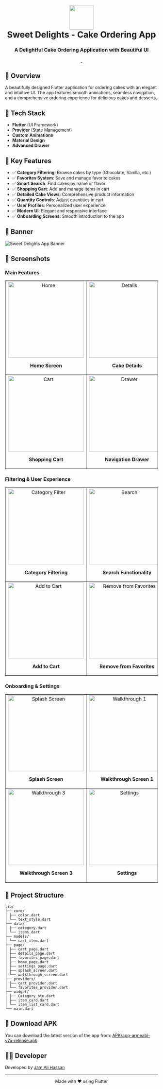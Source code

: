 <div align="center">
  <h1>
    <img src="assets/images/cap_cake.png" width="80px"><br/>
    Sweet Delights - Cake Ordering App
  </h1>
  <h3>A Delightful Cake Ordering Application with Beautiful UI</h3>
</div>

<p align="center">
    <a href="https://github.com/jamalihassan0307/" target="_blank">
        <img alt="" src="https://img.shields.io/badge/GitHub-100000?style=for-the-badge&logo=github&logoColor=white" />
    </a>
    <a href="https://www.linkedin.com/in/jamalihassan0307/" target="_blank">
        <img alt="" src="https://img.shields.io/badge/LinkedIn-0077B5?style=for-the-badge&logo=linkedin&logoColor=white" />
    </a>
</p>

## 📌 Overview

A beautifully designed Flutter application for ordering cakes with an elegant and intuitive UI. The app features smooth animations, seamless navigation, and a comprehensive ordering experience for delicious cakes and desserts.

## 🚀 Tech Stack

- **Flutter** (UI Framework)
- **Provider** (State Management)
- **Custom Animations**
- **Material Design**
- **Advanced Drawer**

## 🔑 Key Features

- ✅ **Category Filtering**: Browse cakes by type (Chocolate, Vanilla, etc.)
- ✅ **Favorites System**: Save and manage favorite cakes
- ✅ **Smart Search**: Find cakes by name or flavor
- ✅ **Shopping Cart**: Add and manage items in cart
- ✅ **Detailed Cake Views**: Comprehensive product information
- ✅ **Quantity Controls**: Adjust quantities in cart
- ✅ **User Profiles**: Personalized user experience
- ✅ **Modern UI**: Elegant and responsive interface
- ✅ **Onboarding Screens**: Smooth introduction to the app

## 📸 Banner

<img src="screenshots/cake_app_banner.png" alt="Sweet Delights App Banner" />

## 📸 Screenshots

### Main Features

<table border="1">
  <tr>
    <td align="center">
      <img src="screenshots/home_screen.png" alt="Home" width="250"/>
      <p><b>Home Screen</b></p>
    </td>
    <td align="center">
      <img src="screenshots/detail_page.png" alt="Details" width="250"/>
      <p><b>Cake Details</b></p>
    </td>
    <td align="center">
      <img src="screenshots/favorites.png" alt="Favorites" width="250"/>
      <p><b>Favorites</b></p>
    </td>
  </tr>
  <tr>
    <td align="center">
      <img src="screenshots/cart.png" alt="Cart" width="250"/>
      <p><b>Shopping Cart</b></p>
    </td>
    <td align="center">
      <img src="screenshots/drawer.png" alt="Drawer" width="250"/>
      <p><b>Navigation Drawer</b></p>
    </td>
    <td align="center">
      <img src="screenshots/listview.png" alt="List View" width="250"/>
      <p><b>List View</b></p>
    </td>
  </tr>
</table>

### Filtering & User Experience

<table border="1">
  <tr>
    <td align="center">
      <img src="screenshots/fuilter_by_category.png" alt="Category Filter" width="250"/>
      <p><b>Category Filtering</b></p>
    </td>
    <td align="center">
      <img src="screenshots/fuilter_by_search.png" alt="Search" width="250"/>
      <p><b>Search Functionality</b></p>
    </td>
    <td align="center">
      <img src="screenshots/add_to_favorite.png" alt="Add to Favorites" width="250"/>
      <p><b>Add to Favorites</b></p>
    </td>
  </tr>
  <tr>
    <td align="center">
      <img src="screenshots/add_to_cart.png" alt="Add to Cart" width="250"/>
      <p><b>Add to Cart</b></p>
    </td>
    <td align="center">
      <img src="screenshots/remove_favorites.png" alt="Remove from Favorites" width="250"/>
      <p><b>Remove from Favorites</b></p>
    </td>
    <td align="center">
      <img src="screenshots/setting.png" alt="Settings" width="250"/>
      <p><b>Settings</b></p>
    </td>
  </tr>
</table>

### Onboarding & Settings

<table border="1">
  <tr>
    <td align="center">
      <img src="screenshots/splashscreen.png" alt="Splash Screen" width="250"/>
      <p><b>Splash Screen</b></p>
    </td>
    <td align="center">
      <img src="screenshots/walkthrough_screen.png" alt="Walkthrough 1" width="250"/>
      <p><b>Walkthrough Screen 1</b></p>
    </td>
    <td align="center">
      <img src="screenshots/walkthrough_screen1.png" alt="Walkthrough 2" width="250"/>
      <p><b>Walkthrough Screen 2</b></p>
    </td>
  </tr>
  <tr>
    <td align="center">
      <img src="screenshots/walkthrough_screen2.png" alt="Walkthrough 3" width="250"/>
      <p><b>Walkthrough Screen 3</b></p>
    </td>
    <td align="center">
      <img src="screenshots/setting.png" alt="Settings" width="250"/>
      <p><b>Settings</b></p>
    </td>
    <td align="center">
      <img src="screenshots/setting1.png" alt="Settings Detail" width="250"/>
      <p><b>Settings Detail</b></p>
    </td>
  </tr>
</table>

## 📁 Project Structure

```
lib/
├── core/
│ ├── color.dart
│ └── text_style.dart
├── data/
│ ├── category.dart
│ └── items.dart
├── models/
│ └── cart_item.dart
├── page/
│ ├── cart_page.dart
│ ├── details_page.dart
│ ├── favorites_page.dart
│ ├── home_page.dart
│ ├── settings_page.dart
│ ├── splash_screen.dart
│ └── walkthrough_screen.dart
├── providers/
│ ├── cart_provider.dart
│ └── favorites_provider.dart
├── widget/
│ ├── Category_btn.dart
│ ├── item_card.dart
│ └── item_list_card.dart
└── main.dart
```

## 📱 Download APK

You can download the latest version of the app from:
[APK/app-armeabi-v7a-release.apk](APK/app-armeabi-v7a-release.apk)

## 👨‍💻 Developer

Developed by [Jam Ali Hassan](https://github.com/jamalihassan0307)

---

<p align="center">
  Made with ❤️ using Flutter
</p>
